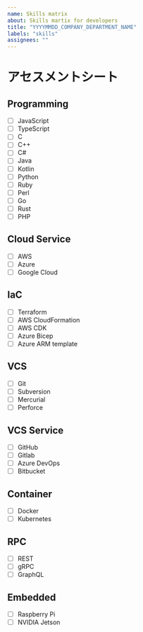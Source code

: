 ```yaml
---
name: Skills matrix
about: Skills martix for developers
title: "YYYYMMDD_COMPANY_DEPARTMENT_NAME"
labels: "skills"
assignees: ""
---
```


<!-- いつどんなときに必要か？
顧客企業の開発組織の技術支援に従事する際、現在のスタートラインを知ってどのレイヤからインプットが必要かを把握する目的で必要。
また、技術選定の際、どの技術・どのフレームワークを採用すれば高速に開発を進められるか顧客視点で選定できるため、支援の初期で情報を把握しておくことが重要。
-->

# アセスメントシート

## Programming

- [ ] JavaScript
- [ ] TypeScript
- [ ] C
- [ ] C++
- [ ] C#
- [ ] Java
- [ ] Kotlin
- [ ] Python
- [ ] Ruby
- [ ] Perl
- [ ] Go
- [ ] Rust
- [ ] PHP

## Cloud Service

- [ ] AWS
- [ ] Azure
- [ ] Google Cloud

## IaC

- [ ] Terraform
- [ ] AWS CloudFormation
- [ ] AWS CDK
- [ ] Azure Bicep
- [ ] Azure ARM template

## VCS

- [ ] Git
- [ ] Subversion
- [ ] Mercurial
- [ ] Perforce

## VCS Service

- [ ] GitHub
- [ ] Gitlab
- [ ] Azure DevOps
- [ ] Bitbucket

## Container

- [ ] Docker
- [ ] Kubernetes

## RPC

- [ ] REST
- [ ] gRPC
- [ ] GraphQL

## Embedded

- [ ] Raspberry Pi
- [ ] NVIDIA Jetson
